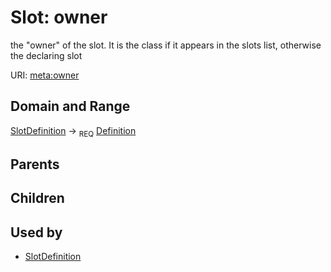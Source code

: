 # Slot: owner


the "owner" of the slot. It is the class if it appears in the slots list, otherwise the declaring slot

URI: [meta:owner](https://w3id.org/biolink/biolinkml/meta/owner)
## Domain and Range

[SlotDefinition](SlotDefinition.md) ->  <sub>REQ</sub> [Definition](Definition.md)
## Parents

## Children

## Used by

 * [SlotDefinition](SlotDefinition.md)
